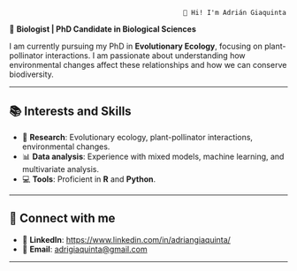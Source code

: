                                                 👋 Hi! I'm Adrián Giaquinta
                                                
🌱 **Biologist | PhD Candidate in Biological Sciences**

I am currently pursuing my PhD in **Evolutionary Ecology**, focusing on plant-pollinator interactions. I am passionate about understanding how environmental changes affect these relationships and how we can conserve biodiversity.

---

## 📚 **Interests and Skills**

- 🔬 **Research**: Evolutionary ecology, plant-pollinator interactions, environmental changes.
- 📊 **Data analysis**: Experience with mixed models, machine learning, and multivariate analysis.
- 💻 **Tools**: Proficient in **R** and **Python**.

---

## 🔗 **Connect with me**

- 💼 **LinkedIn**: https://www.linkedin.com/in/adriangiaquinta/
- 📧 **Email**: adrigiaquinta@gmail.com

---
